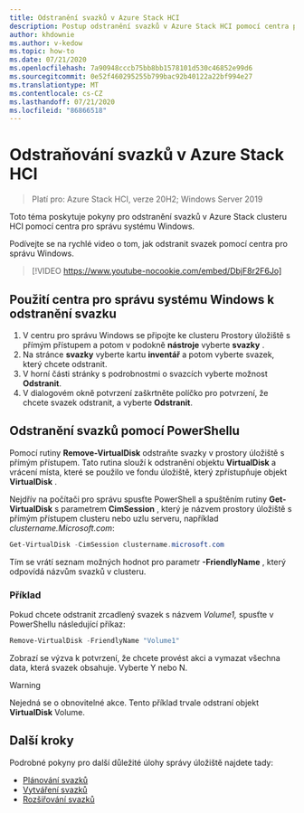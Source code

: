 ```yaml
---
title: Odstranění svazků v Azure Stack HCI
description: Postup odstranění svazků v Azure Stack HCI pomocí centra pro správu Windows a PowerShellu
author: khdownie
ms.author: v-kedow
ms.topic: how-to
ms.date: 07/21/2020
ms.openlocfilehash: 7a90948cccb75bb8bb1578101d530c46852e99d6
ms.sourcegitcommit: 0e52f460295255b799bac92b40122a22bf994e27
ms.translationtype: MT
ms.contentlocale: cs-CZ
ms.lasthandoff: 07/21/2020
ms.locfileid: "86866518"
---
```

# <a name="deleting-volumes-in-azure-stack-hci"></a>Odstraňování svazků v Azure Stack HCI

> Platí pro: Azure Stack HCI, verze 20H2; Windows Server 2019

Toto téma poskytuje pokyny pro odstranění svazků v Azure Stack clusteru HCI pomocí centra pro správu systému Windows.

Podívejte se na rychlé video o tom, jak odstranit svazek pomocí centra pro správu Windows.

> [!VIDEO https://www.youtube-nocookie.com/embed/DbjF8r2F6Jo]

## <a name="use-windows-admin-center-to-delete-a-volume"></a>Použití centra pro správu systému Windows k odstranění svazku

1. V centru pro správu Windows se připojte ke clusteru Prostory úložiště s přímým přístupem a potom v podokně **nástroje** vyberte **svazky** .
2. Na stránce **svazky** vyberte kartu **inventář** a potom vyberte svazek, který chcete odstranit.
3. V horní části stránky s podrobnostmi o svazcích vyberte možnost **Odstranit**.
4. V dialogovém okně potvrzení zaškrtněte políčko pro potvrzení, že chcete svazek odstranit, a vyberte **Odstranit**.

## <a name="delete-volumes-using-powershell"></a>Odstranění svazků pomocí PowerShellu

Pomocí rutiny **Remove-VirtualDisk** odstraňte svazky v prostory úložiště s přímým přístupem. Tato rutina slouží k odstranění objektu **VirtualDisk** a vrácení místa, které se použilo ve fondu úložiště, který zpřístupňuje objekt **VirtualDisk** .

Nejdřív na počítači pro správu spusťte PowerShell a spuštěním rutiny **Get-VirtualDisk** s parametrem **CimSession** , který je názvem prostory úložiště s přímým přístupem clusteru nebo uzlu serveru, například *clustername.Microsoft.com*:

```PowerShell
Get-VirtualDisk -CimSession clustername.microsoft.com
```

Tím se vrátí seznam možných hodnot pro parametr **-FriendlyName** , který odpovídá názvům svazků v clusteru.

### <a name="example"></a>Příklad

Pokud chcete odstranit zrcadlený svazek s názvem *Volume1,* spusťte v PowerShellu následující příkaz:

```PowerShell
Remove-VirtualDisk -FriendlyName "Volume1"
```

Zobrazí se výzva k potvrzení, že chcete provést akci a vymazat všechna data, která svazek obsahuje. Vyberte Y nebo N.

   > [!WARNING]
   > Nejedná se o obnovitelné akce. Tento příklad trvale odstraní objekt **VirtualDisk** Volume.

## <a name="next-steps"></a>Další kroky

Podrobné pokyny pro další důležité úlohy správy úložiště najdete tady:

- [Plánování svazků](../concepts/plan-volumes.md)
- [Vytváření svazků](create-volumes.md)
- [Rozšiřování svazků](extend-volumes.md)